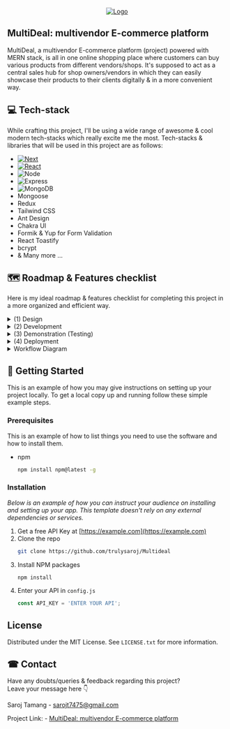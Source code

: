 


<!-- PROJECT LOGO -->
<br />
<div align="center">
  <a href="https://github.com/othneildrew/Best-README-Template">
    <img src="https://github.com/trulysaroj/Multideal/blob/master/Project%20banner.png" alt="Logo">
  </a>


</div>



<!-- TABLE OF CONTENTS -->
<!-- <details>
  <summary>Table of Contents</summary>
  <ol>
    <li>
      <a href="#about-the-project">About The Project</a>
      <ul>
        <li><a href="#built-with">Built With</a></li>
      </ul>
    </li>
    <li>
      <a href="#getting-started">Getting Started</a>
      <ul>
        <li><a href="#prerequisites">Prerequisites</a></li>
        <li><a href="#installation">Installation</a></li>
      </ul>
    </li>
    <li><a href="#usage">Usage</a></li>
    <li><a href="#roadmap">Roadmap</a></li>
    <li><a href="#contributing">Contributing</a></li>
    <li><a href="#license">License</a></li>
    <li><a href="#contact">Contact</a></li>
    <li><a href="#acknowledgments">Acknowledgments</a></li>
  </ol>
</details> -->




<!-- ABOUT THE PROJECT -->
## MultiDeal: multivendor E-commerce platform


MultiDeal, a multivendor E-commerce platform (project) powered with MERN stack, is all in one online shopping place where customers can buy various products from different vendors/shops. It's supposed to act as a central sales hub for shop owners/vendors in which they can easily showcase their products to their clients digitally  & in a more convenient way.






## 💻 Tech-stack 

While crafting this project, I'll be using a wide range of awesome & cool modern tech-stacks which really excite me the most. Tech-stacks & libraries that will be used in this project are as follows:

* [![Next][Next.js]][Next-url]
* [![React][React.js]][React-url]
* ![Node](https://img.shields.io/badge/Node.js-339933?style=for-the-badge&logo=nodedotjs&logoColor=white)
* ![Express](https://img.shields.io/badge/Express.js-000000?style=for-the-badge&logo=express&logoColor=white)
* ![MongoDB](https://img.shields.io/badge/MongoDB-4EA94B?style=for-the-badge&logo=mongodb&logoColor=white)
* Mongoose
* Redux
* Tailwind CSS
* Ant Design
* Chakra UI
* Formik & Yup for Form Validation
* React Toastify
* bcrypt
* & Many more ...




















<!-- ROADMAP -->
## 🗺  Roadmap & Features checklist
Here is my ideal roadmap & features checklist for completing this project in a more organized and efficient way.

<details>
<summary> (1) Design </summary>

- [X] I. Brand identity/color scheme & typography 
    - [X] project name
    - [X] Primary & accent colors
    - [X] Fonts and typo

- [X] II. Design key elements 
    - [X] Logo
    - [X] Buttons
    - [X] Forms
    - [X] wireframes and mockups
    - [X] Flowchart / Diagram


- [ ] III. UI & Layout
    - [X] Header
    - [X] Navigation bar
    - [X] Hero section 
    - [X] Main content area
    - [ ] Sidebar
    - [X] Footer


</details>


<details>
<summary> 
 (2) Development
  
</summary>


 #### Front-End Development:

- [ ] I. Structure, Pages & navigation 
    - [X] Home page
    - [X] Login/signup pages
    - [X] vendor/ shop listing form
    - [ ] Product listing pages
    - [ ] Product detail pages
    - [ ] product categories 
    - [ ] Shopping cart
    - [ ] Wishlist 
    - [ ] Checkout process
    - [ ] User account pages

- [ ] II. Extra features & functionality:
     - [ ] Add/delete items in cart 
     - [ ] Add/Delete items in a wishlist
     - [ ] pagination
     - [ ] Product search functionality
     - [ ] product listing & deleting 
     - [ ] user rating & feedback
     - [ ] Filtering & sorting by price, brand etc.
     - [ ] basic stock mgt
     - [ ] proceed to checkout
     - [ ] Order tracking
     - [ ] Product comparison
     - [ ] Implemented multilingual features
     - [ ] Integrate Messenger chat Plugin
     - [ ] Admin panel & Dashboard with Data visualization 

 #### Back-End Development:

 - [X] Basic server setup & connect DB
 - [X] set users types & roles [Customers, vendor, admin]
 - [X] User password hashing
 - [ ] Define entities [vendors, products, orders, customers, admin]
 - [ ] MongoDB collections for diff. entities  
 - [ ] Use Express.js for routing and middleware
 - [ ] Develop RESTful API endpoints
 - [ ] User authentication with MongoDB
 - [ ] Implement endpoints for auth, vendor/order management
 - [ ] Implement JWT-based authentication
 - [ ] Validate user credentials using MongoDB queries
 - [ ] Vendor management with MongoDB
 - [ ] Endpoints and queries for vendor, products, inventory, & orders
 - [ ] Backend Error handling
 - [ ] Endpoints and queries for browsing, cart management
 - [ ] Search, Filter & pagination on backend
 - [ ] Order API for placement, tracking & fulfilment
 - [ ] Third-party integrations with MongoDB
 - [ ] Integrate Payment gateways (Optional)
 - [ ] Implement access control, user authentication, and encryption 
 - [ ] Test API endpoints and MongoDB interactions


  
</details>





<details>
  <summary>
 (3) Demonstration (Testing)
  
    
  </summary>
</details>


<details>
  <summary>
    (4) Deployment
  </summary>
</details>

<details>
  <summary>
  Workflow Diagram 
  </summary>
     <img src="https://github.com/trulysaroj/Multideal/blob/master/Workflow%20Diagram.png" alt="Workflow Diagram">
  
</details>








<!-- GETTING STARTED -->
## 📃 Getting Started

This is an example of how you may give instructions on setting up your project locally.
To get a local copy up and running follow these simple example steps.

### Prerequisites

This is an example of how to list things you need to use the software and how to install them.
* npm
  ```sh
  npm install npm@latest -g
  ```

### Installation

_Below is an example of how you can instruct your audience on installing and setting up your app. This template doesn't rely on any external dependencies or services._

1. Get a free API Key at [https://example.com](https://example.com)
2. Clone the repo
   ```sh
   git clone https://github.com/trulysaroj/Multideal
   ```
3. Install NPM packages
   ```sh
   npm install
   ```
4. Enter your API in `config.js`
   ```js
   const API_KEY = 'ENTER YOUR API';
   ```






<!-- LICENSE -->
## License

Distributed under the MIT License. See `LICENSE.txt` for more information.




<!-- CONTACT -->
## ☎ Contact
Have any doubts/queries & feedback regarding this project? <br>
  Leave your message here 👇

Saroj Tamang - sarojt7475@gmail.com

Project Link: - [MultiDeal: multivendor E-commerce platform](https://github.com/trulysaroj/Multideal)





<!-- ACKNOWLEDGMENTS -->



<!-- MARKDOWN LINKS & IMAGES -->
<!-- https://www.markdownguide.org/basic-syntax/#reference-style-links -->
[contributors-shield]: https://img.shields.io/github/contributors/othneildrew/Best-README-Template.svg?style=for-the-badge
[contributors-url]: https://github.com/othneildrew/Best-README-Template/graphs/contributors
[forks-shield]: https://img.shields.io/github/forks/othneildrew/Best-README-Template.svg?style=for-the-badge
[forks-url]: https://github.com/othneildrew/Best-README-Template/network/members
[stars-shield]: https://img.shields.io/github/stars/othneildrew/Best-README-Template.svg?style=for-the-badge
[stars-url]: https://github.com/othneildrew/Best-README-Template/stargazers
[issues-shield]: https://img.shields.io/github/issues/othneildrew/Best-README-Template.svg?style=for-the-badge
[issues-url]: https://github.com/othneildrew/Best-README-Template/issues
[license-shield]: https://img.shields.io/github/license/othneildrew/Best-README-Template.svg?style=for-the-badge
[license-url]: https://github.com/othneildrew/Best-README-Template/blob/master/LICENSE.txt
[linkedin-shield]: https://img.shields.io/badge/-LinkedIn-black.svg?style=for-the-badge&logo=linkedin&colorB=555
[linkedin-url]: https://linkedin.com/in/othneildrew
[product-screenshot]: images/screenshot.png
[Next.js]: https://img.shields.io/badge/next.js-000000?style=for-the-badge&logo=nextdotjs&logoColor=white
[Next-url]: https://nextjs.org/
[React.js]: https://img.shields.io/badge/React-20232A?style=for-the-badge&logo=react&logoColor=61DAFB
[React-url]: https://reactjs.org/


